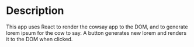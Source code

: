# Description

This app uses React to render the cowsay app to the DOM, and to generate lorem ipsum for the cow to say.  A button generates new lorem and renders it to the DOM when clicked.